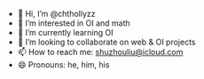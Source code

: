 - 👋 Hi, I’m @chthollyzz
- 👀 I’m interested in OI and math
- 🌱 I’m currently learning OI
- 💞️ I’m looking to collaborate on web & OI projects
- 📫 How to reach me: shuzhouliu@icloud.com
- 😄 Pronouns: he, him, his
